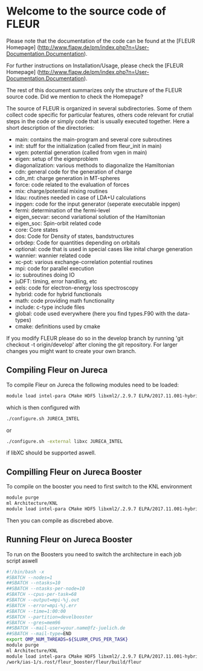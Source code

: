 Welcome to the source code of FLEUR
===================================

Please note that the documentation of the
code can be found at the [FLEUR Homepage]
(http://www.flapw.de/pm/index.php?n=User-Documentation.Documentation).

For further instructions on Installation/Usage,
please check the [FLEUR Homepage]
(http://www.flapw.de/pm/index.php?n=User-Documentation.Documentation).

The rest of this document summarizes only the 
structure of the FLEUR source code. Did
we mention to check the Homepage?

The source of FLEUR is organized in several 
subdirectories. Some of them collect code 
specific for particular features, others code
relevant for crutial steps in the code or simply
code that is usually executed together.
Here a short description of the directories:

* main: contains the main-program and several core subroutines
* init: stuff for the initialization (called from fleur_init in main)
* vgen: potential generation (called from vgen in main)
* eigen: setup of the eigenproblem
* diagonalization: various methods to diagonalize the Hamiltonian
* cdn: general code for the generation of charge
* cdn_mt: charge generation in MT-spheres
* force: code related to the evaluation of forces
* mix: charge/potential mixing routines
* ldau: routines needed in case of LDA+U calculations
* inpgen: code for the input generator (seperate executable inpgen)
* fermi: determination of the fermi-level
* eigen_secvar: second variational solution of the Hamiltonian
* eigen_soc: Spin-orbit related code
* core: Core states
* dos: Code for Density of states, bandstructures
* orbdep: Code for quantities depending on orbitals
* optional: code that is used in special cases like inital charge generation
* wannier: wannier related code
* xc-pot: various exchange-correlation potential routines
* mpi: code for parallel execution
* io: subroutines doing IO
* juDFT: timing, error handling, etc
* eels: code for electron-energy loss spectroscopy
* hybrid: code for hybrid functionals 
* math: code providing math functionality
* include: c-type include files
* global: code used everywhere (here you find types.F90 with the data-types)
* cmake: definitions used by cmake

If you modify FLEUR please do so in the develop branch by running
'git checkout -t origin/develop'
after cloning the git repository. For larger changes you might want to
create your own branch.

## Compiling Fleur on Jureca
To compile Fleur on Jureca the following modules need to be loaded:

```bash
module load intel-para CMake HDF5 libxml2/.2.9.7 ELPA/2017.11.001-hybrid
```
which is then configured with
```bash
./configure.sh JURECA_INTEL
```
or
```bash
./configure.sh -external libxc JURECA_INTEL 
```
if libXC should be supported aswell.

## Compilling Fleur on Jureca Booster

To compile on the booster you need to first switch to the KNL environment

```bash
module purge
ml Architecture/KNL
module load intel-para CMake HDF5 libxml2/.2.9.7 ELPA/2017.11.001-hybrid
```
Then you can compile as discrebed above.

## Running Fleur on Jureca Booster

To run on the Boosters you need to switch the architecture in each job script aswell
```bash
#!/bin/bash -x
#SBATCH --nodes=1
##SBATCH --ntasks=10
##SBATCH --ntasks-per-node=10
#SBATCH --cpus-per-task=68
#SBATCH --output=mpi-%j.out
#SBATCH --error=mpi-%j.err
#SBATCH --time=1:00:00
#SBATCH --partition=develbooster
#SBATCH --gres=mem96
##SBATCH --mail-user=your.name@fz-juelich.de
##SBATCH --mail-type=END
export OMP_NUM_THREADS=${SLURM_CPUS_PER_TASK}
module purge
ml Architecture/KNL
module load intel-para CMake HDF5 libxml2/.2.9.7 ELPA/2017.11.001-hybrid
/work/ias-1/s.rost/fleur_booster/fleur/build/fleur
```